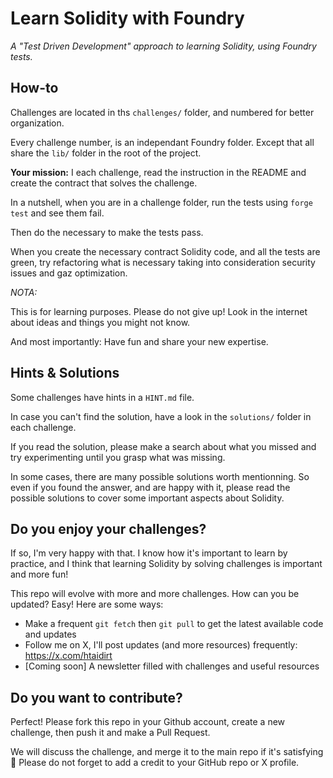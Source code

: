# Learn Solidity with Foundry

_A "Test Driven Development" approach to learning Solidity, using Foundry tests._

## How-to

Challenges are located in ths `challenges/` folder, and numbered for better organization.

Every challenge number, is an independant Foundry folder. Except that all share the `lib/` folder in the root of the project.

**Your mission:** I each challenge, read the instruction in the README and create the contract that solves the challenge.

In a nutshell, when you are in a challenge folder, run the tests using `forge test` and see them fail.

Then do the necessary to make the tests pass.

When you create the necessary contract Solidity code, and all the tests are green, try refactoring what is necessary taking into consideration security issues and gaz optimization.

_NOTA:_

This is for learning purposes. Please do not give up! Look in the internet about ideas and things you might not know.

And most importantly: Have fun and share your new expertise.

## Hints & Solutions

Some challenges have hints in a `HINT.md` file.

In case you can't find the solution, have a look in the `solutions/` folder in each challenge.

If you read the solution, please make a search about what you missed and try experimenting until you grasp what was missing.

In some cases, there are many possible solutions worth mentionning. So even if you found the answer, and are happy with it, please read the possible solutions to cover some important aspects about Solidity.

## Do you enjoy your challenges?

If so, I'm very happy with that. I know how it's important to learn by practice, and I think that learning Solidity by solving challenges is important and more fun!

This repo will evolve with more and more challenges. How can you be updated? Easy! Here are some ways:

- Make a frequent `git fetch` then `git pull` to get the latest available code and updates
- Follow me on X, I'll post updates (and more resources) frequently: https://x.com/htaidirt
- [Coming soon] A newsletter filled with challenges and useful resources

## Do you want to contribute?

Perfect! Please fork this repo in your Github account, create a new challenge, then push it and make a Pull Request.

We will discuss the challenge, and merge it to the main repo if it's satisfying 🙌 Please do not forget to add a credit to your GitHub repo or X profile.
